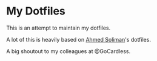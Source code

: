 My Dotfiles
===========

This is an attempt to maintain my dotfiles.

A lot of this is heavily based on [Ahmed
Soliman](https://github.com/AhmedSoliman/dotfiles)'s dotfiles.

A big shoutout to my colleagues at @GoCardless.
